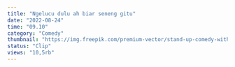 ```yaml
---
title: "Ngelucu dulu ah biar seneng gitu"
date: "2022-08-24"
time: "09.10"
category: "Comedy"
thumbnail: "https://img.freepik.com/premium-vector/stand-up-comedy-with-microphone-red-curtain_1284-53024.jpg?w=2000"
status: "Clip"
views: "10,5rb"
---
```


